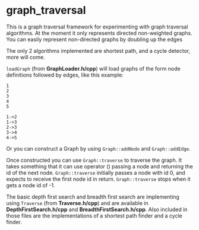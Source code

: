 # graph_traversal

This is a graph traversal framework for experimenting with graph traversal algorithms. At the moment it only represents directed non-weighted graphs. You can easily represent non-directed graphs by doubling up the edges

The only 2 algorithms implemented are shortest path, and a cycle detector, more will come.

`loadGraph` (from **GraphLoader.h/cpp**) will load graphs of the form node definitions followed by edges, like this example:

    1
    2
    3
    4
    5
    
    1->2
    1->3
    2->3
    3->4
    4->5

Or you can construct a Graph by using `Graph::addNode` and `Graph::addEdge`.

Once constructed you can use `Graph::traverse` to traverse the graph. It takes something that it can use operator () passing a node and returning the id of the next node. `Graph::traverse` initially passes a node with id 0, and expects to receive the first node id in return. `Graph::traverse` stops when it gets a node id of -1.

The basic depth first search and breadth first search are implementing using `Traverse` (from **Traverse.h/cpp**) and are available in **DepthFirstSearch.h/cpp** and **BreadthFirstSearch.h/cpp**. Also included in those files are the implementations of a shortest path finder and a cycle finder.